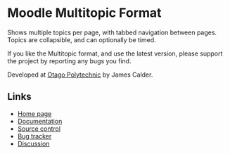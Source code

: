 # Moodle Multitopic Format

Shows multiple topics per page, with tabbed navigation between pages.
Topics are collapsible, and can optionally be timed.

If you like the Multitopic format, and use the latest version,
please support the project by reporting any bugs you find.

Developed at [Otago Polytechnic](https://www.op.ac.nz/) by James Calder.


## Links

* [Home page](https://moodle.org/plugins/format_multitopic)
* [Documentation](https://github.com/james-cnz/moodle-format_multitopic/wiki)
* [Source control](https://github.com/james-cnz/moodle-format_multitopic)
* [Bug tracker](https://github.com/james-cnz/moodle-format_multitopic/issues)
* [Discussion](https://moodle.org/mod/forum/discuss.php?d=394619)
